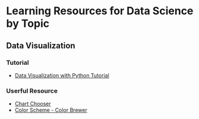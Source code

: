 # Learning Resources for Data Science by Topic

## Data Visualization
### Tutorial
- [Data Visualization with Python Tutorial](https://www.youtube.com/watch?v=q68Qundmans)
### Userful Resource
- [Chart Chooser](https://www.storytellingwithdata.com/blog/2013/04/chart-chooser)
- [Color Scheme - Color Brewer](https://colorbrewer2.org)
